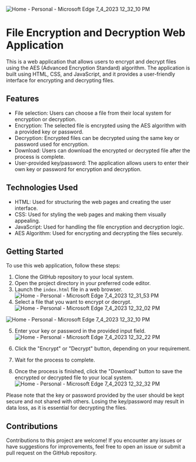 ![Home - Personal - Microsoft​ Edge 7_4_2023 12_32_10 PM](https://github.com/IshwarSinghBhandari/FILE-ENCRYPTION-WEB-APPLICATION/assets/78526992/f0c4a8bd-36a5-4b7c-ae63-a47258c5ff2d)
# File Encryption and Decryption Web Application

This is a web application that allows users to encrypt and decrypt files using the AES (Advanced Encryption Standard) algorithm. The application is built using HTML, CSS, and JavaScript, and it provides a user-friendly interface for encrypting and decrypting files.

## Features

- File selection: Users can choose a file from their local system for encryption or decryption.
- Encryption: The selected file is encrypted using the AES algorithm with a provided key or password.
- Decryption: Encrypted files can be decrypted using the same key or password used for encryption.
- Download: Users can download the encrypted or decrypted file after the process is complete.
- User-provided key/password: The application allows users to enter their own key or password for encryption and decryption.

## Technologies Used

- HTML: Used for structuring the web pages and creating the user interface.
- CSS: Used for styling the web pages and making them visually appealing.
- JavaScript: Used for handling the file encryption and decryption logic.
- AES Algorithm: Used for encrypting and decrypting the files securely.

## Getting Started

To use this web application, follow these steps:

1. Clone the GitHub repository to your local system.
2. Open the project directory in your preferred code editor.
3. Launch the `index.html` file in a web browser.
   ![Home - Personal - Microsoft​ Edge 7_4_2023 12_31_53 PM](https://github.com/IshwarSinghBhandari/FILE-ENCRYPTION-WEB-APPLICATION/assets/78526992/4b86a28b-3479-4a86-be9f-481d750cdf5e)
4. Select a file that you want to encrypt or decrypt.
   ![Home - Personal - Microsoft​ Edge 7_4_2023 12_32_02 PM](https://github.com/IshwarSinghBhandari/FILE-ENCRYPTION-WEB-APPLICATION/assets/78526992/bcf4a2d4-4f2c-4a78-b585-4fc500fb78ac)
   
![Home - Personal - Microsoft​ Edge 7_4_2023 12_32_10 PM](https://github.com/IshwarSinghBhandari/FILE-ENCRYPTION-WEB-APPLICATION/assets/78526992/f082d96e-38cf-4ec4-ba6b-6ccc8a1f7e9a)

5. Enter your key or password in the provided input field.
   ![Home - Personal - Microsoft​ Edge 7_4_2023 12_32_22 PM](https://github.com/IshwarSinghBhandari/FILE-ENCRYPTION-WEB-APPLICATION/assets/78526992/f146eba6-5825-41d5-8f3f-90d771ff84aa)

6. Click the "Encrypt" or "Decrypt" button, depending on your requirement.
7. Wait for the process to complete.
8. Once the process is finished, click the "Download" button to save the encrypted or decrypted file to your local system.
![Home - Personal - Microsoft​ Edge 7_4_2023 12_32_32 PM](https://github.com/IshwarSinghBhandari/FILE-ENCRYPTION-WEB-APPLICATION/assets/78526992/ef8c1f07-a705-4305-823a-9b9fb62cff8c)

Please note that the key or password provided by the user should be kept secure and not shared with others. Losing the key/password may result in data loss, as it is essential for decrypting the files.

## Contributions

Contributions to this project are welcome! If you encounter any issues or have suggestions for improvements, feel free to open an issue or submit a pull request on the GitHub repository.



